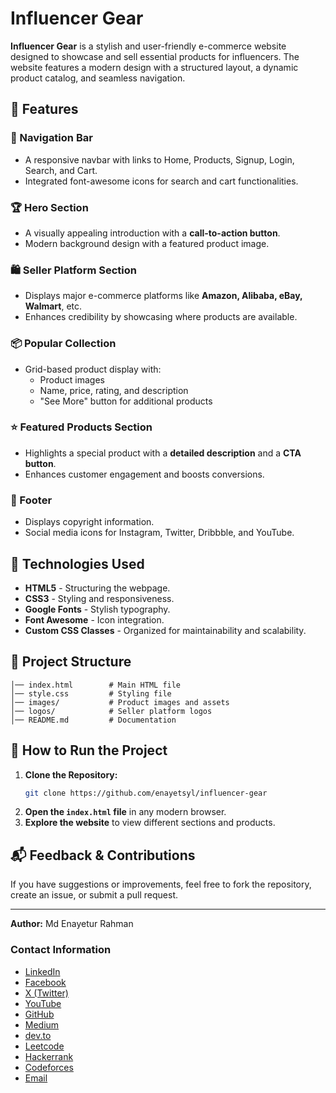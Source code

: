 # Influencer Gear

**Influencer Gear** is a stylish and user-friendly e-commerce website designed to showcase and sell essential products for influencers. The website features a modern design with a structured layout, a dynamic product catalog, and seamless navigation.

## 📌 Features

### 🌟 Navigation Bar
- A responsive navbar with links to Home, Products, Signup, Login, Search, and Cart.
- Integrated font-awesome icons for search and cart functionalities.

### 🏆 Hero Section
- A visually appealing introduction with a **call-to-action button**.
- Modern background design with a featured product image.

### 🛍 Seller Platform Section
- Displays major e-commerce platforms like **Amazon, Alibaba, eBay, Walmart**, etc.
- Enhances credibility by showcasing where products are available.

### 📦 Popular Collection
- Grid-based product display with:
  - Product images
  - Name, price, rating, and description
  - "See More" button for additional products

### ⭐ Featured Products Section
- Highlights a special product with a **detailed description** and a **CTA button**.
- Enhances customer engagement and boosts conversions.

### 📌 Footer
- Displays copyright information.
- Social media icons for Instagram, Twitter, Dribbble, and YouTube.

## 🚀 Technologies Used
- **HTML5** - Structuring the webpage.
- **CSS3** - Styling and responsiveness.
- **Google Fonts** - Stylish typography.
- **Font Awesome** - Icon integration.
- **Custom CSS Classes** - Organized for maintainability and scalability.

## 📂 Project Structure
```
│── index.html        # Main HTML file
│── style.css         # Styling file
│── images/           # Product images and assets
│── logos/            # Seller platform logos
│── README.md         # Documentation
```

## 🔧 How to Run the Project
1. **Clone the Repository:**
   ```sh
   git clone https://github.com/enayetsyl/influencer-gear
   ```
2. **Open the `index.html` file** in any modern browser.
3. **Explore the website** to view different sections and products.

## 📬 Feedback & Contributions
If you have suggestions or improvements, feel free to fork the repository, create an issue, or submit a pull request.

---
**Author:** Md Enayetur Rahman

### Contact Information
- [LinkedIn](https://www.linkedin.com/in/md-enayetur-rahman/)
- [Facebook](https://www.facebook.com/profile.php?id=100094416483981)
- [X (Twitter)](https://x.com/enayetu_syl)
- [YouTube](https://www.youtube.com/@MdEnayeturRahman)
- [GitHub](https://github.com/enayetsyl/)
- [Medium](https://medium.com/@enayetflweb)
- [dev.to](https://dev.to/md_enayeturrahman_2560e3)
- [Leetcode](https://leetcode.com/u/XTl7hvNPIc/)
- [Hackerrank](https://www.hackerrank.com/profile/enayetflweb)
- [Codeforces](https://codeforces.com/profile/enayetsyl)
- [Email](mailto:enayetflweb@gmail.com)

